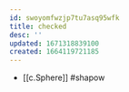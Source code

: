 ```yaml
---
id: swoyomfwzjp7tu7asq95wfk
title: checked
desc: ''
updated: 1671318839100
created: 1664119721185
---
```


- [[c.Sphere]] #shapow